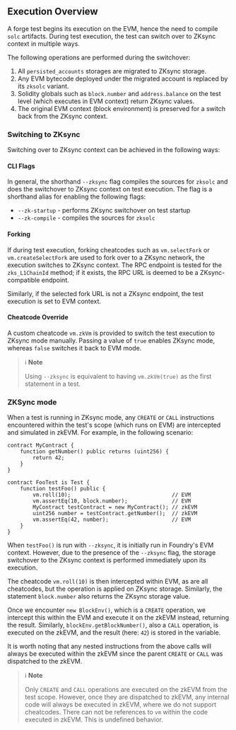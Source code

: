 ## Execution Overview

A forge test begins its execution on the EVM, hence the need to compile `solc` artifacts.
During test execution, the test can switch over to ZKsync context in multiple ways.

The following operations are performed during the switchover:

1. All `persisted_accounts` storages are migrated to ZKsync storage.
2. Any EVM bytecode deployed under the migrated account is replaced by its `zksolc` variant.
3. Solidity globals such as `block.number` and `address.balance` on the test level (which executes in EVM context) return ZKsync values.
4. The original EVM context (block environment) is preserved for a switch back from the ZKsync context. <!-- TODO: change "for a"  "FOR THE" -->


### Switching to ZKsync

Switching over to ZKsync context can be achieved in the following ways:

#### CLI Flags
In general, the shorthand `--zksync` flag compiles the sources for `zksolc` and does the switchover to ZKsync context on test execution. The flag is a shorthand alias for enabling the following flags:

* `--zk-startup` - performs ZKsync switchover on test startup
* `--zk-compile` - compiles the sources for `zksolc`

#### Forking
If during test execution, forking cheatcodes such as `vm.selectFork` or `vm.createSelectFork` are used to fork over to a ZKsync network, the execution switches to ZKsync context. The RPC endpoint is tested for the `zks_L1ChainId` method; if it exists, the RPC URL is deemed to be a ZKsync-compatible endpoint.

Similarly, if the selected fork URL is not a ZKsync endpoint, the test execution is set to EVM context.

#### Cheatcode Override
A custom cheatcode `vm.zkVm` is provided to switch the test execution to ZKsync mode manually. Passing a value of `true` enables ZKsync mode, whereas `false` switches it back to EVM mode.

> ℹ️ **Note**
>
> Using `--zksync` is equivalent to having `vm.zkVm(true)` as the first statement in a test.

### ZKSync mode
When a test is running in ZKsync mode, any `CREATE` or `CALL` instructions encountered within the test's scope (which runs on EVM) are intercepted and simulated in zkEVM. For example, in the following scenario:


```solidity
contract MyContract {
    function getNumber() public returns (uint256) {
        return 42;
    }
}

contract FooTest is Test {
    function testFoo() public {
        vm.roll(10);                                // EVM
        vm.assertEq(10, block.number);              // EVM
        MyContract testContract = new MyContract(); // zkEVM
        uint256 number = testContract.getNumber();  // zkEVM
        vm.assertEq(42, number);                    // EVM
    }
}
```

When `testFoo()` is run with `--zksync`, it is initially run in Foundry's EVM context. However, due to the presence of the `--zksync` flag, the storage switchover to the ZKsync context is performed immediately upon its execution.

The cheatcode `vm.roll(10)` is then intercepted within EVM, as are all cheatcodes, but the operation is applied on ZKsync storage. Similarly, the statement `block.number` also returns the ZKsync storage value.

Once we encounter `new BlockEnv()`, which is a `CREATE` operation, we intercept this within the EVM and execute it on the zkEVM instead, returning the result. Similarly, `blockEnv.getBlockNumber()`, also a `CALL` operation, is executed on the zkEVM, and the result (here: `42`) is stored in the variable.

It is worth noting that any nested instructions from the above calls will always be executed within the zkEVM since the parent `CREATE` or `CALL` was dispatched to the zkEVM.

> ℹ️ **Note**
>
> Only `CREATE` and `CALL` operations are executed on the zkEVM from the test scope. However, once they are dispatched to zkEVM, any internal code will always be executed in zkEVM, where we do not support cheatcodes. There can not be references to `vm` within the code executed in zkEVM. This is undefined behavior.
